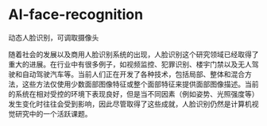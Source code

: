 # AI-face-recognition
动态人脸识别，可调取摄像头

随着社会的发展以及商用人脸识别系统的出现，人脸识别这个研究领域已经取得了重大的进展。在行业中有很多例子，如视频监控、犯罪识别、楼宇门禁以及无人驾驶和自动驾驶汽车等。当前人们正在开发了各种技术，包括局部、整体和混合方法，这些方法仅使用少数面部图像特征或整个面部特征来提供面部图像描述。当前的系统在相对受控的环境下表现良好，但是当不同因素（例如姿势、光照强度等）发生变化时往往会受到影响，因此尽管取得了这些成就，人脸识别仍然是计算机视觉研究中的一个活跃课题。
